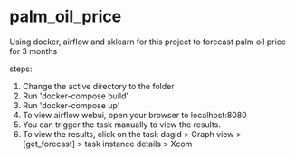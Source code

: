 # palm_oil_price
Using docker, airflow and sklearn for this project to forecast palm oil price for 3 months 

steps:
1. Change the active directory to the folder
2. Run 'docker-compose build'
3. Run 'docker-compose up'
4. To view airflow webui, open your browser to localhost:8080
5. You can trigger the task manually to view the results.
6. To view the results, click on the task dagid > Graph view > [get_forecast] > task instance details > Xcom
